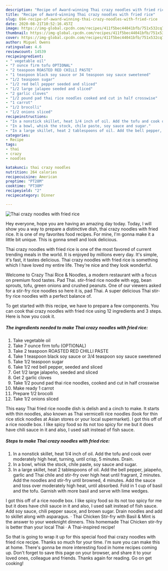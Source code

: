 ```yaml
---
description: "Recipe of Award-winning Thai crazy noodles with fried rice"
title: "Recipe of Award-winning Thai crazy noodles with fried rice"
slug: 694-recipe-of-award-winning-thai-crazy-noodles-with-fried-rice
date: 2020-08-21T10:52:16.457Z
image: https://img-global.cpcdn.com/recipes/411f5bec44041bfb/751x532cq70/thai-crazy-noodles-with-fried-rice-recipe-main-photo.jpg
thumbnail: https://img-global.cpcdn.com/recipes/411f5bec44041bfb/751x532cq70/thai-crazy-noodles-with-fried-rice-recipe-main-photo.jpg
cover: https://img-global.cpcdn.com/recipes/411f5bec44041bfb/751x532cq70/thai-crazy-noodles-with-fried-rice-recipe-main-photo.jpg
author: Miguel Owens
ratingvalue: 4.6
reviewcount: 14539
recipeingredient:
- " vegetable oil"
- "7 ounce firm tofu OPTIONAL"
- "2 teaspoon ROASTED RED CHILLI PASTE"
- "1 teaspoon black soy sauce or 34 teaspoon soy sauce sweetened"
- "1/2 teaspoon sugar"
- "1/2 red bell pepper seeded and sliced"
- "1/2 large jalapeo seeded and sliced"
- "2 garlic cloves"
- "1/2 pound pad thai rice noodles cooked and cut in half crosswise"
- "1 carrot"
- "1/2 brocolli"
- "1/2 onions sliced"
recipeinstructions:
- "In a nonstick skillet, heat 1/4 inch of oil. Add the tofu and cook over moderately high heat, turning, until crisp, 5 minutes. Drain."
- "In a bowl, whisk the stock, chile paste, soy sauce and sugar."
- "In a large skillet, heat 2 tablespoons of oil. Add the bell pepper, jalapeño, garlic and Thai chile and stir-fry over high heat until fragrant, 2 minutes. Add the noodles and stir-fry until browned, 4 minutes. Add the sauce and toss over moderately high heat, until absorbed. Fold in 1 cup of basil and the tofu. Garnish with more basil and serve with lime wedges."
categories:
- Recipe
tags:
- thai
- crazy
- noodles

katakunci: thai crazy noodles 
nutrition: 264 calories
recipecuisine: American
preptime: "PT28M"
cooktime: "PT38M"
recipeyield: "2"
recipecategory: Dinner

---
```



![Thai crazy noodles with fried rice](https://img-global.cpcdn.com/recipes/411f5bec44041bfb/751x532cq70/thai-crazy-noodles-with-fried-rice-recipe-main-photo.jpg)

Hey everyone, hope you are having an amazing day today. Today, I will show you a way to prepare a distinctive dish, thai crazy noodles with fried rice. It is one of my favorites food recipes. For mine, I'm gonna make it a little bit unique. This is gonna smell and look delicious.

Thai crazy noodles with fried rice is one of the most favored of current trending meals in the world. It is enjoyed by millions every day. It's simple, it's fast, it tastes delicious. Thai crazy noodles with fried rice is something which I have loved my entire life. They're nice and they look wonderful.

Welcome to Crazy Thai Rice &amp; Noodles, a modern restaurant with a focus on premium food tastes. Pad Thai. stir-fried rice noodle with egg, bean sprouts, tofu, green onions and crushed peanuts. One of our viewers asked for a stir-fry rice noodles so here it is, pad Thai. A super delicious Thai stir-fry rice noodles with a perfect balance of.


To get started with this recipe, we have to prepare a few components. You can cook thai crazy noodles with fried rice using 12 ingredients and 3 steps. Here is how you cook it.

<!--inarticleads1-->

##### The ingredients needed to make Thai crazy noodles with fried rice:

1. Take  vegetable oil
1. Take 7 ounce firm tofu (OPTIONAL)
1. Take 2 teaspoon ROASTED RED CHILLI PASTE
1. Take 1 teaspoon black soy sauce or 3/4 teaspoon soy sauce sweetened
1. Take 1/2 teaspoon sugar
1. Take 1/2 red bell pepper, seeded and sliced
1. Get 1/2 large jalapeño, seeded and sliced
1. Get 2 garlic cloves
1. Take 1/2 pound pad thai rice noodles, cooked and cut in half crosswise
1. Make ready 1 carrot
1. Prepare 1/2 brocolli
1. Take 1/2 onions sliced


This easy Thai fried rice noodle dish is delish and a cinch to make. It starts with thin noodles, also known as Thai vermicelli rice noodles (look for thin rice stick noodles at Asian stores or your local supermarket). I got this off of a rice noodle box. I like spicy food so its not too spicy for me but it does have chili sauce in it and also, I used salt instead of fish sauce. 

<!--inarticleads2-->

##### Steps to make Thai crazy noodles with fried rice:

1. In a nonstick skillet, heat 1/4 inch of oil. Add the tofu and cook over moderately high heat, turning, until crisp, 5 minutes. Drain.
1. In a bowl, whisk the stock, chile paste, soy sauce and sugar.
1. In a large skillet, heat 2 tablespoons of oil. Add the bell pepper, jalapeño, garlic and Thai chile and stir-fry over high heat until fragrant, 2 minutes. Add the noodles and stir-fry until browned, 4 minutes. Add the sauce and toss over moderately high heat, until absorbed. Fold in 1 cup of basil and the tofu. Garnish with more basil and serve with lime wedges.


I got this off of a rice noodle box. I like spicy food so its not too spicy for me but it does have chili sauce in it and also, I used salt instead of fish sauce. Add soy sauce, chili pepper sauce, and brown sugar. Drain noodles and add to skillet along with asparagus. · Thai Chicken Stir-fry with Basil &amp; Mint is the answer to your weeknight dinners. This homemade Thai Chicken stir-fry is better than your local Thai · A Thai-inspired recipe! 

So that is going to wrap it up for this special food thai crazy noodles with fried rice recipe. Thanks so much for your time. I'm sure you can make this at home. There's gonna be more interesting food in home recipes coming up. Don't forget to save this page on your browser, and share it to your loved ones, colleague and friends. Thanks again for reading. Go on get cooking!
